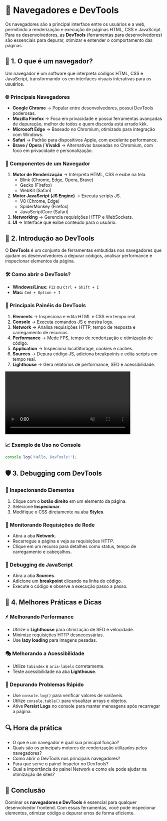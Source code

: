 # 🔮 Navegadores e DevTools

Os navegadores são a principal interface entre os usuários e a web, permitindo a renderização e execução de páginas HTML, CSS e JavaScript. Para os desenvolvedores, as **DevTools** (ferramentas para desenvolvedores) são essenciais para depurar, otimizar e entender o comportamento das páginas.


## 🎨 1. O que é um navegador?

Um navegador é um software que interpreta códigos HTML, CSS e JavaScript, transformando-os em interfaces visuais interativas para os usuários.

### 🌐 Principais Navegadores

- **Google Chrome** → Popular entre desenvolvedores, possui DevTools poderosas.
- **Mozilla Firefox** → Foca em privacidade e possui ferramentas avançadas de depuração, melhor de todos e quem discorda está errado kkk.
- **Microsoft Edge** → Baseado no Chromium, otimizado para integração com Windows.
- **Safari** → Padrão para dispositivos Apple, com excelente performance.
- **Brave / Opera / Vivaldi** → Alternativas baseadas no Chromium, com foco em privacidade e personalização.

### 🤖 Componentes de um Navegador

1. **Motor de Renderização** → Interpreta HTML, CSS e exibe na tela.
   - Blink (Chrome, Edge, Opera, Brave)
   - Gecko (Firefox)
   - WebKit (Safari)
2. **Motor JavaScript (JS Engine)** → Executa scripts JS.
   - V8 (Chrome, Edge)
   - SpiderMonkey (Firefox)
   - JavaScriptCore (Safari)
3. **Networking** → Gerencia requisições HTTP e WebSockets.
4. **UI** → Interface que exibe conteúdo para o usuário.



## 🔧 2. Introdução ao DevTools

O **DevTools** é um conjunto de ferramentas embutidas nos navegadores que ajudam os desenvolvedores a depurar códigos, analisar performance e inspecionar elementos da página.

### 🛠️ Como abrir o DevTools?

- **Windows/Linux:** `F12` ou `Ctrl + Shift + I`
- **Mac:** `Cmd + Option + I`


### 🎉 Principais Painéis do DevTools

1. **Elements** → Inspeciona e edita HTML e CSS em tempo real.
2. **Console** → Executa comandos JS e mostra logs.
3. **Network** → Analisa requisições HTTP, tempo de resposta e carregamento de recursos.
4. **Performance** → Mede FPS, tempo de renderização e otimização de código.
5. **Application** → Inspeciona localStorage, cookies e caches.
6. **Sources** → Depura código JS, adiciona breakpoints e edita scripts em tempo real.
7. **Lighthouse** → Gera relatórios de performance, SEO e acessibilidade.

<video src="https://private-user-images.githubusercontent.com/102692704/413564178-b2df22da-717c-4d34-bc00-dc72b85f3ff3.mp4?jwt=eyJhbGciOiJIUzI1NiIsInR5cCI6IkpXVCJ9.eyJpc3MiOiJnaXRodWIuY29tIiwiYXVkIjoicmF3LmdpdGh1YnVzZXJjb250ZW50LmNvbSIsImtleSI6ImtleTUiLCJleHAiOjE3Mzk2NDI5OTgsIm5iZiI6MTczOTY0MjY5OCwicGF0aCI6Ii8xMDI2OTI3MDQvNDEzNTY0MTc4LWIyZGYyMmRhLTcxN2MtNGQzNC1iYzAwLWRjNzJiODVmM2ZmMy5tcDQ_WC1BbXotQWxnb3JpdGhtPUFXUzQtSE1BQy1TSEEyNTYmWC1BbXotQ3JlZGVudGlhbD1BS0lBVkNPRFlMU0E1M1BRSzRaQSUyRjIwMjUwMjE1JTJGdXMtZWFzdC0xJTJGczMlMkZhd3M0X3JlcXVlc3QmWC1BbXotRGF0ZT0yMDI1MDIxNVQxODA0NThaJlgtQW16LUV4cGlyZXM9MzAwJlgtQW16LVNpZ25hdHVyZT05MGM5ZWM0YzRiZmQwZTA0OTYwMGNmMTU1MzhjZDE3YTQwNTRiOTJkODM2ZTNmMWFiMTVkYzVhNzMxZTMyN2JhJlgtQW16LVNpZ25lZEhlYWRlcnM9aG9zdCJ9.0q4Fu6Ec0TsY4lggGXulZyKKKq4TpxhZPUfikz6kYOI" data-canonical-src="https://private-user-images.githubusercontent.com/102692704/413564178-b2df22da-717c-4d34-bc00-dc72b85f3ff3.mp4?jwt=eyJhbGciOiJIUzI1NiIsInR5cCI6IkpXVCJ9.eyJpc3MiOiJnaXRodWIuY29tIiwiYXVkIjoicmF3LmdpdGh1YnVzZXJjb250ZW50LmNvbSIsImtleSI6ImtleTUiLCJleHAiOjE3Mzk2NDI5OTgsIm5iZiI6MTczOTY0MjY5OCwicGF0aCI6Ii8xMDI2OTI3MDQvNDEzNTY0MTc4LWIyZGYyMmRhLTcxN2MtNGQzNC1iYzAwLWRjNzJiODVmM2ZmMy5tcDQ_WC1BbXotQWxnb3JpdGhtPUFXUzQtSE1BQy1TSEEyNTYmWC1BbXotQ3JlZGVudGlhbD1BS0lBVkNPRFlMU0E1M1BRSzRaQSUyRjIwMjUwMjE1JTJGdXMtZWFzdC0xJTJGczMlMkZhd3M0X3JlcXVlc3QmWC1BbXotRGF0ZT0yMDI1MDIxNVQxODA0NThaJlgtQW16LUV4cGlyZXM9MzAwJlgtQW16LVNpZ25hdHVyZT05MGM5ZWM0YzRiZmQwZTA0OTYwMGNmMTU1MzhjZDE3YTQwNTRiOTJkODM2ZTNmMWFiMTVkYzVhNzMxZTMyN2JhJlgtQW16LVNpZ25lZEhlYWRlcnM9aG9zdCJ9.0q4Fu6Ec0TsY4lggGXulZyKKKq4TpxhZPUfikz6kYOI" controls="controls" muted="muted" class="d-block rounded-bottom-2 border-top width-fit" style="max-height:640px; min-height: 200px">
</video>

### 📈 Exemplo de Uso no Console

```javascript
console.log('Hello, DevTools!');
```

## 🛡️ 3. Debugging com DevTools

### 📐 Inspecionando Elementos

1. Clique com o **botão direito** em um elemento da página.
2. Selecione **Inspecionar**.
3. Modifique o CSS diretamente na aba **Styles**.

### 🔗 Monitorando Requisições de Rede

- Abra a aba **Network**.
- Recarregue a página e veja as requisições HTTP.
- Clique em um recurso para detalhes como status, tempo de carregamento e cabeçalhos.

### 🎉 Debugging de JavaScript

- Abra a aba **Sources**.
- Adicione um **breakpoint** clicando na linha do código.
- Execute o código e observe a execução passo a passo.



## 📅 4. Melhores Práticas e Dicas

### ⚡ Melhorando Performance

- Utilize o **Lighthouse** para otimização de SEO e velocidade.
- Minimize requisições HTTP desnecessárias.
- Use **lazy loading** para imagens pesadas.

### 🎭 Melhorando a Acessibilidade

- Utilize `tabindex` e `aria-labels` corretamente.
- Teste acessibilidade na aba **Lighthouse**.

### 🤖 Depurando Problemas Rápido

- Use `console.log()` para verificar valores de variáveis.
- Utilize `console.table()` para visualizar arrays e objetos.
- Ative **Persist Logs** no console para manter mensagens após recarregar a página.


## 🔍 Hora da prática
- O que é um navegador e qual sua principal função?
- Quais são os principais motores de renderização utilizados pelos navegadores?
- Como abrir o DevTools nos principais navegadores?
- Para que serve o painel Inspetor no DevTools?
- Qual a importância do painel Network e como ele pode ajudar na otimização de sites?

## 🎯 Conclusão

Dominar os **navegadores e DevTools** é essencial para qualquer desenvolvedor frontend. Com essas ferramentas, você pode inspecionar elementos, otimizar código e depurar erros de forma eficiente.

